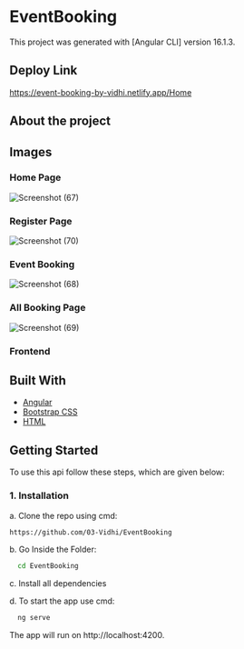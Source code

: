 # EventBooking

This project was generated with [Angular CLI] version 16.1.3.

## Deploy Link 
https://event-booking-by-vidhi.netlify.app/Home

## About the project
## Images 
### Home Page
![Screenshot (67)](https://github.com/03-Vidhi/EventBooking/assets/121597033/ac37b5cb-41c9-4cc6-a22d-7d251c3d036e)

### Register Page
![Screenshot (70)](https://github.com/03-Vidhi/EventBooking/assets/121597033/3e1639af-0b08-4d1f-8617-b97ef1e7b4a4)

### Event Booking
![Screenshot (68)](https://github.com/03-Vidhi/EventBooking/assets/121597033/b5e478b6-f694-44fb-87c5-1cf731a58664)

### All Booking Page
![Screenshot (69)](https://github.com/03-Vidhi/EventBooking/assets/121597033/bc40447a-51ae-40dc-9e8d-06c756924790)

### Frontend
## Built With

* [Angular]()
* [Bootstrap CSS]()
* [HTML]()

## Getting Started
To use this api follow these steps, which are given below:

### 1. Installation

a. Clone the repo using cmd:
```bash
https://github.com/03-Vidhi/EventBooking
```
b. Go Inside the Folder:
```bash
  cd EventBooking
```
c. Install all dependencies

d. To start the app use cmd:
```bash
  ng serve
```
The app will run on http://localhost:4200.











